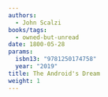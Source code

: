 ```yaml
---
authors:
  - John Scalzi
books/tags:
  - owned-but-unread
date: 1800-05-28
params:
  isbn13: "9781250174758"
  year: "2019"
title: The Android's Dream
weight: 1
---
```


<!--more-->

